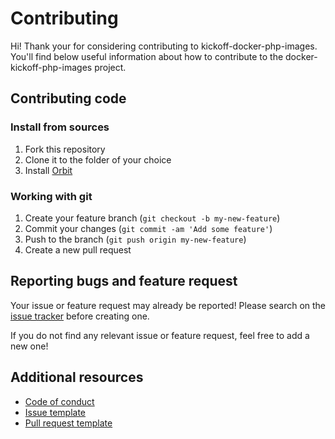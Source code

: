 # Contributing

Hi! Thank your for considering contributing to kickoff-docker-php-images. You'll
find below useful information about how to contribute to the docker-kickoff-php-images project.

## Contributing code

### Install from sources

1. Fork this repository
2. Clone it to the folder of your choice
3. Install [Orbit](https://github.com/gulien/orbit)

### Working with git

1. Create your feature branch (`git checkout -b my-new-feature`)
2. Commit your changes (`git commit -am 'Add some feature'`)
3. Push to the branch (`git push origin my-new-feature`)
4. Create a new pull request

## Reporting bugs and feature request

Your issue or feature request may already be reported!
Please search on the [issue tracker](../../../issues) before creating one.

If you do not find any relevant issue or feature request, feel free to
add a new one!

## Additional resources

* [Code of conduct](CODE_OF_CONDUCT.md)
* [Issue template](ISSUE_TEMPLATE.md)
* [Pull request template](PULL_REQUEST_TEMPLATE.md)
